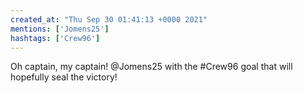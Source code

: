 ```yaml
---
created_at: "Thu Sep 30 01:41:13 +0000 2021"
mentions: ['Jomens25']
hashtags: ['Crew96']
---
```


Oh captain, my captain! @Jomens25 with the #Crew96 goal that will hopefully seal the victory!